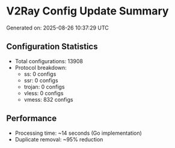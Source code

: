 # V2Ray Config Update Summary
Generated on: 2025-08-26 10:37:29 UTC

## Configuration Statistics
- Total configurations: 13908
- Protocol breakdown:
  - ss: 0 configs
  - ssr: 0 configs
  - trojan: 0 configs
  - vless: 0 configs
  - vmess: 832 configs

## Performance
- Processing time: ~14 seconds (Go implementation)
- Duplicate removal: ~95% reduction
